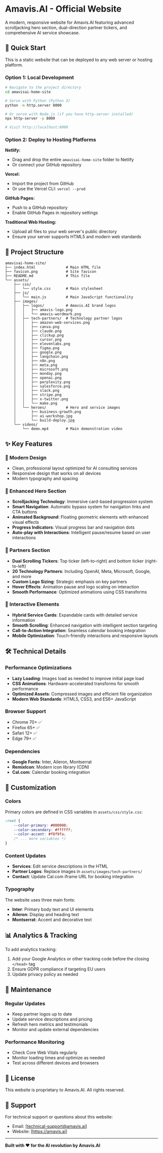 # Amavis.AI - Official Website

A modern, responsive website for Amavis.AI featuring advanced scrolljacking hero section, dual-direction partner tickers, and comprehensive AI service showcase.

## 🚀 Quick Start

This is a static website that can be deployed to any web server or hosting platform.

### Option 1: Local Development
```bash
# Navigate to the project directory
cd amavisai-home-site

# Serve with Python (Python 3)
python -m http.server 8000

# Or serve with Node.js (if you have http-server installed)
npx http-server -p 8000

# Visit http://localhost:8000
```

### Option 2: Deploy to Hosting Platforms

**Netlify:**
- Drag and drop the entire `amavisai-home-site` folder to Netlify
- Or connect your GitHub repository

**Vercel:**
- Import the project from GitHub
- Or use the Vercel CLI: `vercel --prod`

**GitHub Pages:**
- Push to a GitHub repository
- Enable GitHub Pages in repository settings

**Traditional Web Hosting:**
- Upload all files to your web server's public directory
- Ensure your server supports HTML5 and modern web standards

## 📁 Project Structure

```
amavisai-home-site/
├── index.html              # Main HTML file
├── favicon.png             # Site favicon
├── README.md               # This file
└── assets/
    ├── css/
    │   └── style.css       # Main stylesheet
    ├── js/
    │   └── main.js         # Main JavaScript functionality
    ├── images/
    │   ├── logos/          # Amavis.AI brand logos
    │   │   ├── amavis-logo.png
    │   │   └── amavis-wordmark.png
    │   ├── tech-partners/  # Technology partner logos
    │   │   ├── amazon-web-services.png
    │   │   ├── canva.png
    │   │   ├── claude.png
    │   │   ├── clickup.png
    │   │   ├── cursor.png
    │   │   ├── elevenlabs.png
    │   │   ├── figma.png
    │   │   ├── google.png
    │   │   ├── langchain.png
    │   │   ├── n8n.png
    │   │   ├── meta.png
    │   │   ├── microsoft.png
    │   │   ├── monday.png
    │   │   ├── openai.png
    │   │   ├── perplexity.png
    │   │   ├── salesforce.png
    │   │   ├── slack.png
    │   │   ├── stripe.png
    │   │   ├── x-twitter.png
    │   │   └── make.png
    │   └── heroes/         # Hero and service images
    │       ├── business-growth.png
    │       ├── ai-workshop.jpg
    │       └── build-deploy.jpg
    └── videos/
        └── demo.mp4        # Main demonstration video
```

## ✨ Key Features

### 🎨 Modern Design
- Clean, professional layout optimized for AI consulting services
- Responsive design that works on all devices
- Modern typography and spacing

### 🔄 Enhanced Hero Section
- **Scrolljacking Technology**: Immersive card-based progression system
- **Smart Navigation**: Automatic bypass system for navigation links and CTA buttons
- **Animated Background**: Floating geometric elements with enhanced visual effects
- **Progress Indicators**: Visual progress bar and navigation dots
- **Auto-play with Interactions**: Intelligent pause/resume based on user interactions

### 🎢 Partners Section
- **Dual Scrolling Tickers**: Top ticker (left-to-right) and bottom ticker (right-to-left)
- **20 Technology Partners**: Including OpenAI, Meta, Microsoft, Google, and more
- **Custom Logo Sizing**: Strategic emphasis on key partners
- **Hover Effects**: Animation pause and logo scaling on interaction
- **Smooth Performance**: Optimized animations using CSS transforms

### 🎯 Interactive Elements
- **Hybrid Service Cards**: Expandable cards with detailed service information
- **Smooth Scrolling**: Enhanced navigation with intelligent section targeting
- **Call-to-Action Integration**: Seamless calendar booking integration
- **Mobile Optimization**: Touch-friendly interactions and responsive layouts

## 🛠 Technical Details

### Performance Optimizations
- **Lazy Loading**: Images load as needed to improve initial page load
- **CSS Animations**: Hardware-accelerated transforms for smooth performance
- **Optimized Assets**: Compressed images and efficient file organization
- **Modern Web Standards**: HTML5, CSS3, and ES6+ JavaScript

### Browser Support
- Chrome 70+ ✅
- Firefox 65+ ✅
- Safari 12+ ✅
- Edge 79+ ✅

### Dependencies
- **Google Fonts**: Inter, Aileron, Montserrat
- **RemixIcon**: Modern icon library (CDN)
- **Cal.com**: Calendar booking integration

## 🎨 Customization

### Colors
Primary colors are defined in CSS variables in `assets/css/style.css`:
```css
:root {
    --color-primary: #000000;
    --color-secondary: #ffffff;
    --color-accent: #f8f9fa;
    /* ... more variables */
}
```

### Content Updates
- **Services**: Edit service descriptions in the HTML
- **Partner Logos**: Replace images in `assets/images/tech-partners/`
- **Contact**: Update Cal.com iframe URL for booking integration

### Typography
The website uses three main fonts:
- **Inter**: Primary body text and UI elements
- **Aileron**: Display and heading text
- **Montserrat**: Accent and decorative text

## 📊 Analytics & Tracking

To add analytics tracking:
1. Add your Google Analytics or other tracking code before the closing `</head>` tag
2. Ensure GDPR compliance if targeting EU users
3. Update privacy policy as needed

## 🔧 Maintenance

### Regular Updates
- Keep partner logos up to date
- Update service descriptions and pricing
- Refresh hero metrics and testimonials
- Monitor and update external dependencies

### Performance Monitoring
- Check Core Web Vitals regularly
- Monitor loading times and optimize as needed
- Test across different devices and browsers

## 📝 License

This website is proprietary to Amavis.AI. All rights reserved.

## 🤝 Support

For technical support or questions about this website:
- Email: [technical-support@amavis.ai]
- Website: [https://amavis.ai]

---

**Built with ❤️ for the AI revolution by Amavis.AI**
